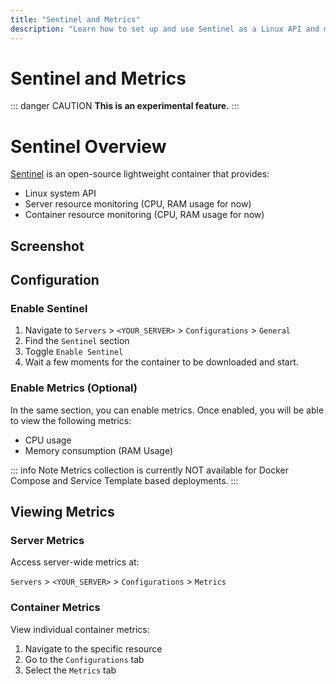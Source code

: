 ```yaml
---
title: "Sentinel and Metrics"
description: "Learn how to set up and use Sentinel as a Linux API and metrics collection tool for server and container metrics in Coolify"
---
```


# Sentinel and Metrics

::: danger CAUTION
**This is an experimental feature.**
:::

# Sentinel Overview

[Sentinel](https://github.com/coollabsio/sentinel) is an open-source lightweight container that provides:
- Linux system API
- Server resource monitoring (CPU, RAM usage for now)
- Container resource monitoring (CPU, RAM usage for now)

## Screenshot

<ZoomableImage src="/docs/images/screenshots/sentinel.webp" />

## Configuration

### Enable Sentinel

1. Navigate to `Servers` > `<YOUR_SERVER>` > `Configurations` > `General`
2. Find the `Sentinel` section
3. Toggle `Enable Sentinel`
4. Wait a few moments for the container to be downloaded and start.

### Enable Metrics (Optional)

In the same section, you can enable metrics. Once enabled, you will be able to view the following metrics:
- CPU usage
- Memory consumption (RAM Usage)

::: info Note
Metrics collection is currently NOT available for Docker Compose and Service Template based deployments.
:::

## Viewing Metrics

### Server Metrics
Access server-wide metrics at:

`Servers` > `<YOUR_SERVER>` > `Configurations` > `Metrics`

### Container Metrics
View individual container metrics:
1. Navigate to the specific resource
2. Go to the `Configurations` tab
3. Select the `Metrics` tab

